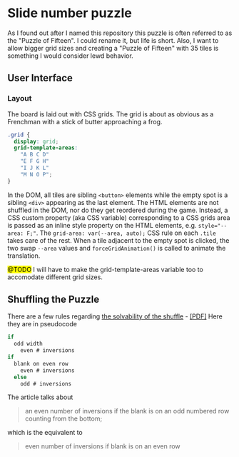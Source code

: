 # Slide number puzzle

As I found out after I named this repository this puzzle is often referred to as the "Puzzle of Fifteen". I could rename it, but life is short. Also, I want to allow bigger grid sizes and creating a "Puzzle of Fifteen" with 35 tiles is something I would consider lewd behavior.

## User Interface

### Layout

The board is laid out with CSS grids. The grid is about as obvious as a Frenchman with a stick of butter approaching a frog.

```css
.grid {
  display: grid;
  grid-template-areas:
    "A B C D"
    "E F G H"
    "I J K L"
    "M N O P";
}
```

In the DOM, all tiles are sibling `<button>` elements while the empty spot is a sibling `<div>` appearing as the last element. The HTML elements are not shuffled in the DOM, nor do they get reordered during the game. Instead, a CSS custom property (aka CSS variable) corresponding to a CSS grids area is passed as an inline style property on the HTML elements, e.g. `style="--area: F;"`. The `grid-area: var(--area, auto);` CSS rule on each `.tile` takes care of the rest. When a tile adjacent to the empty spot is clicked, the two swap `--area` values and `forceGridAnimation()` is called to animate the translation.

<mark>@TODO</mark> I will have to make the grid-template-areas variable too to accomodate different grid sizes.


## Shuffling the Puzzle

There are a few rules regarding [the solvability of the shuffle](https://www.cs.bham.ac.uk/~mdr/teaching/modules04/java2/TilesSolvability.html) - [[PDF]](solvability-tiles-game.pdf) Here they are in pseudocode

```js
if 
  odd width  
    even # inversions
if
  blank on even row
    even # inversions
  else
    odd # inversions  
```

The article talks about 
 
 >an even number of inversions if the blank is on an odd numbered row counting from the bottom;

which is the equivalent to

> even number of inversions if blank is on an even row

